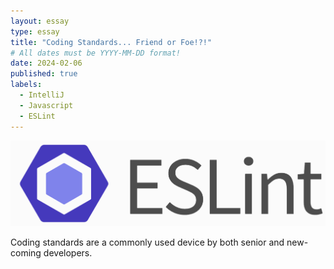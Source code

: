 ```yaml
---
layout: essay
type: essay
title: "Coding Standards... Friend or Foe!?!"
# All dates must be YYYY-MM-DD format!
date: 2024-02-06
published: true
labels:
  - IntelliJ
  - Javascript
  - ESLint
---
```


<img class="img-fluid" src="../img/eslint.png">

Coding standards are a commonly used device by both senior and new-coming developers. 
